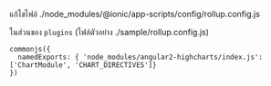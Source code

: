 แก้ไขไฟล์ ./node_modules/@ionic/app-scripts/config/rollup.config.js

ในส่วนของ `plugins` (ไฟล์ตัวอย่าง ./sample/rollup.config.js)

```
commonjs({
  namedExports: { 'node_modules/angular2-highcharts/index.js':['ChartModule', 'CHART_DIRECTIVES']}
})
```